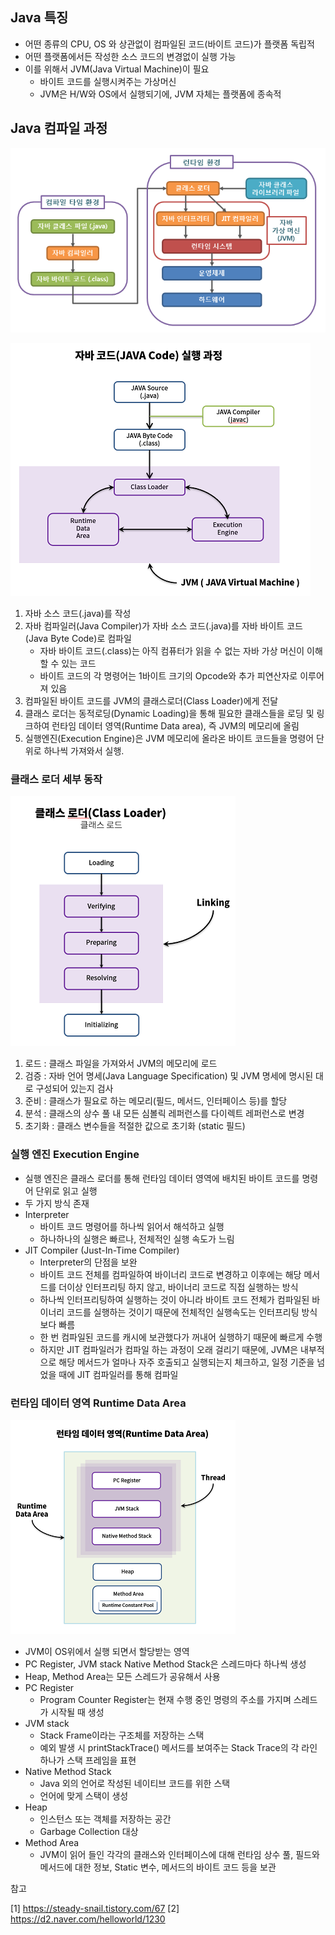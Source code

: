 ## Java 특징
* 어떤 종류의 CPU, OS 와 상관없이 컴파일된 코드(바이트 코드)가 플랫폼 독립적
* 어떤 플랫폼에서든 작성한 소스 코드의 변경없이 실행 가능
* 이를 위해서 JVM(Java Virtual Machine)이 필요
  * 바이트 코드를 실행시켜주는 가상머신
  * JVM은 H/W와 OS에서 실행되기에, JVM 자체는 플랫폼에 종속적

## Java 컴파일 과정

![](./img/2023-07-24-10-10-00.png)

![](./img/2023-07-24-10-21-52.png)

1. 자바 소스 코드(.java)를 작성
2. 자바 컴파일러(Java Compiler)가 자바 소스 코드(.java)를 자바 바이트 코드(Java Byte Code)로 컴파일
   * 자바 바이트 코드(.class)는 아직 컴퓨터가 읽을 수 없는 자바 가상 머신이 이해할 수 있는 코드
   * 바이트 코드의 각 명령어는 1바이트 크기의 Opcode와 추가 피연산자로 이루어져 있음
3. 컴파일된 바이트 코드를 JVM의 클래스로더(Class Loader)에게 전달
4. 클래스 로더는 동적로딩(Dynamic Loading)을 통해 필요한 클래스들을 로딩 및 링크하여 런타임 데이터 영역(Runtime Data area), 즉 JVM의 메모리에 올림
5. 실행엔진(Execution Engine)은 JVM 메모리에 올라온 바이트 코드들을 명령어 단위로 하나씩 가져와서 실행. 

### 클래스 로더 세부 동작

![](./img/2023-07-24-10-32-00.png)

1. 로드 : 클래스 파일을 가져와서 JVM의 메모리에 로드
2. 검증 : 자바 언어 명세(Java Language Specification) 및 JVM 명세에 명시된 대로 구성되어 있는지 검사
3. 준비 : 클래스가 필요로 하는 메모리(필드, 메서드, 인터페이스 등)를 할당
4. 분석 : 클래스의 상수 풀 내 모든 심볼릭 레퍼런스를 다이렉트 레퍼런스로 변경
5. 초기화 : 클래스 변수들을 적절한 값으로 초기화 (static 필드)
   

### 실행 엔진 Execution Engine
* 실행 엔진은 클래스 로더를 통해 런타임 데이터 영역에 배치된 바이트 코드를 명령어 단위로 읽고 실행
* 두 가지 방식 존재
* Interpreter
  * 바이트 코드 명령어를 하나씩 읽어서 해석하고 실행
  * 하나하나의 실행은 빠르나, 전체적인 실행 속도가 느림
* JIT Compiler (Just-In-Time Compiler)
  * Interpreter의 단점을 보완
  * 바이트 코드 전체를 컴파일하여 바이너리 코드로 변경하고 이후에는 해당 메서드를 더이상 인터프리팅 하지 않고, 바이너리 코드로 직접 실행하는 방식
  * 하나씩 인터프리팅하여 실행하는 것이 아니라 바이트 코드 전체가 컴파일된 바이너리 코드를 실행하는 것이기 때문에 전체적인 실행속도는 인터프리팅 방식보다 빠름
  * 한 번 컴파일된 코드를 캐시에 보관했다가 꺼내어 실행하기 때문에 빠르게 수행
  * 하지만 JIT 컴파일러가 컴파일 하는 과정이 오래 걸리기 때문에, JVM은 내부적으로 해당 메서드가 얼마나 자주 호출되고 실행되는지 체크하고, 일정 기준을 넘었을 때에 JIT 컴파일러를 통해 컴파일

### 런타임 데이터 영역 Runtime Data Area

![](./img/2023-07-24-10-47-05.png)

* JVM이 OS위에서 실행 되면서 할당받는 영역
* PC Register, JVM stack Native Method Stack은 스레드마다 하나씩 생성
* Heap, Method Area는 모든 스레드가 공유해서 사용
* PC Register
  * Program Counter Register는 현재 수행 중인 명령의 주소를 가지며 스레드가 시작될 때 생성
* JVM stack
  * Stack Frame이라는 구조체를 저장하는 스택
  * 예외 발생 시 printStackTrace() 메서드를 보여주는 Stack Trace의 각 라인 하나가 스택 프레임을 표현
* Native Method Stack
  * Java 외의 언어로 작성된 네이티브 코드를 위한 스택
  * 언어에 맞게 스택이 생성
* Heap
  * 인스턴스 또는 객체를 저장하는 공간
  * Garbage Collection 대상
* Method Area
  * JVM이 읽어 들인 각각의 클래스와 인터페이스에 대해 런타임 상수 풀, 필드와 메서드에 대한 정보, Static 변수, 메서드의 바이트 코드 등을 보관






참고

[1] https://steady-snail.tistory.com/67
[2] https://d2.naver.com/helloworld/1230